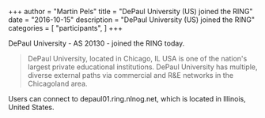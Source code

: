 +++
author = "Martin Pels"
title = "DePaul University (US) joined the RING"
date = "2016-10-15"
description = "DePaul University (US) joined the RING"
categories = [
    "participants",
]
+++

DePaul University - AS 20130 - joined the RING today.

> DePaul University, located in Chicago, IL USA is one of the nation's largest private educational institutions.  DePaul University has multiple, diverse external paths via commercial and R&E networks in the Chicagoland area.

Users can connect to depaul01.ring.nlnog.net, which is located in Illinois, United States.


